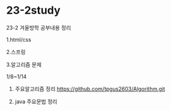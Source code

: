 # 23-2study

23-2 겨울방학 공부내용 정리

1.html/css

2.스프링

3.알고리즘 문제



1/8~1/14

1. 주요알고리즘 정리 https://github.com/tpgus2603/Algorithm.git

2. java 주요문법 정리 
